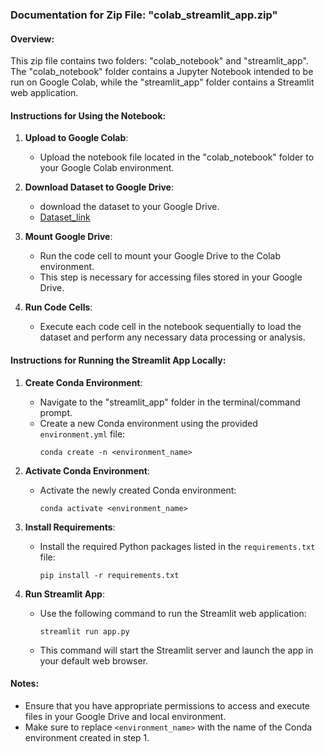 ### Documentation for Zip File: "colab_streamlit_app.zip"

#### Overview:
This zip file contains two folders: "colab_notebook" and "streamlit_app". The "colab_notebook" folder contains a Jupyter Notebook intended to be run on Google Colab, while the "streamlit_app" folder contains a Streamlit web application.

#### Instructions for Using the Notebook:
1. **Upload to Google Colab**:
   - Upload the notebook file located in the "colab_notebook" folder to your Google Colab environment.

2. **Download Dataset to Google Drive**:
   - download the dataset to your Google Drive.
   - [Dataset_link](https://docs.google.com/spreadsheets/d/1D7pW-i964C8zYVTQdH7m0hsNDu7espezgp47qYoGcNU/edit#gid=0)

3. **Mount Google Drive**:
   - Run the code cell to mount your Google Drive to the Colab environment.
   - This step is necessary for accessing files stored in your Google Drive.

4. **Run Code Cells**:
   - Execute each code cell in the notebook sequentially to load the dataset and perform any necessary data processing or analysis.

#### Instructions for Running the Streamlit App Locally:
1. **Create Conda Environment**:
   - Navigate to the "streamlit_app" folder in the terminal/command prompt.
   - Create a new Conda environment using the provided `environment.yml` file:
     ```
     conda create -n <environment_name>
     ```

2. **Activate Conda Environment**:
   - Activate the newly created Conda environment:
     ```
     conda activate <environment_name>
     ```

3. **Install Requirements**:
   - Install the required Python packages listed in the `requirements.txt` file:
     ```
     pip install -r requirements.txt
     ```

4. **Run Streamlit App**:
   - Use the following command to run the Streamlit web application:
     ```
     streamlit run app.py
     ```
   - This command will start the Streamlit server and launch the app in your default web browser.

#### Notes:
- Ensure that you have appropriate permissions to access and execute files in your Google Drive and local environment.
- Make sure to replace `<environment_name>` with the name of the Conda environment created in step 1.
